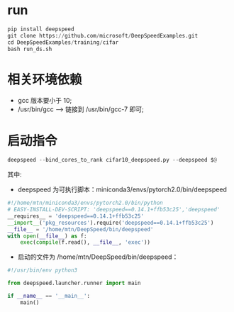 # run
```python
pip install deepspeed
git clone https://github.com/microsoft/DeepSpeedExamples.git
cd DeepSpeedExamples/training/cifar
bash run_ds.sh
```

# 相关环境依赖
- gcc 版本要小于 10;
- /usr/bin/gcc --> 链接到 /usr/bin/gcc-7 即可;

# 启动指令
```python
deepspeed --bind_cores_to_rank cifar10_deepspeed.py --deepspeed $@
```
其中: <br>
-  deepspeed 为可执行脚本：miniconda3/envs/pytorch2.0/bin/deepspeed
```python
#!/home/mtn/miniconda3/envs/pytorch2.0/bin/python
# EASY-INSTALL-DEV-SCRIPT: 'deepspeed==0.14.1+ffb53c25','deepspeed'
__requires__ = 'deepspeed==0.14.1+ffb53c25'
__import__('pkg_resources').require('deepspeed==0.14.1+ffb53c25')
__file__ = '/home/mtn/DeepSpeed/bin/deepspeed'
with open(__file__) as f:
    exec(compile(f.read(), __file__, 'exec'))
```

- 启动的文件为 /home/mtn/DeepSpeed/bin/deepspeed：
```python
#!/usr/bin/env python3

from deepspeed.launcher.runner import main

if __name__ == '__main__':
    main()
```


